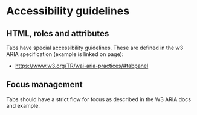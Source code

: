 # Accessibility guidelines

## HTML, roles and attributes
Tabs have special accessibility guidelines. These are defined in the w3 ARIA specification (example is linked on page):
- https://www.w3.org/TR/wai-aria-practices/#tabpanel

## Focus management
Tabs should have a strict flow for focus as described in the W3 ARIA docs and example.


